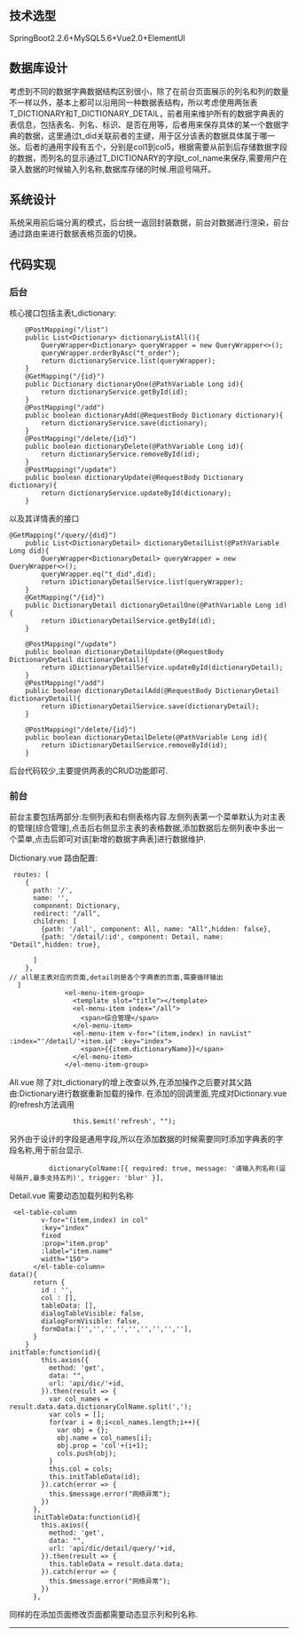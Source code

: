 ## 技术选型

SpringBoot2.2.6+MySQL5.6+Vue2.0+ElementUI

## 数据库设计

考虑到不同的数据字典数据结构区别很小，除了在前台页面展示的列名和列的数量不一样以外，基本上都可以沿用同一种数据表结构，所以考虑使用两张表T_DICTIONARY和T_DICTIONARY_DETAIL，前者用来维护所有的数据字典表的表信息，包括表名、列名、标识、是否在用等，后者用来保存具体的某一个数据字典的数据，这里通过t_did关联前者的主键，用于区分该表的数据具体属于哪一张。后者的通用字段有五个，分别是col1到col5，根据需要从前到后存储数据字段的数据，而列名的显示通过T_DICTIONARY的字段t_col_name来保存,需要用户在录入数据的时候输入列名称,数据库存储的时候.用逗号隔开。

## 系统设计

系统采用前后端分离的模式，后台统一返回封装数据，前台对数据进行渲染，前台通过路由来进行数据表格页面的切换。

## 代码实现

### 后台

核心接口包括主表t_dictionary:

```
    @PostMapping("/list")
    public List<Dictionary> dictionaryListAll(){
        QueryWrapper<Dictionary> queryWrapper = new QueryWrapper<>();
        queryWrapper.orderByAsc("t_order");
        return dictionaryService.list(queryWrapper);
    }
    @GetMapping("/{id}")
    public Dictionary dictionaryOne(@PathVariable Long id){
        return dictionaryService.getById(id);
    }
    @PostMapping("/add")
    public boolean dictionaryAdd(@RequestBody Dictionary dictionary){
        return dictionaryService.save(dictionary);
    }
    @PostMapping("/delete/{id}")
    public boolean dictionaryDelete(@PathVariable Long id){
        return dictionaryService.removeById(id);
    }
    @PostMapping("/update")
    public boolean dictionaryUpdate(@RequestBody Dictionary dictionary){
        return dictionaryService.updateById(dictionary);
    }
```

以及其详情表的接口

```
@GetMapping("/query/{did}")
    public List<DictionaryDetail> dictionaryDetailList(@PathVariable Long did){
        QueryWrapper<DictionaryDetail> queryWrapper = new QueryWrapper<>();
        queryWrapper.eq("t_did",did);
        return iDictionaryDetailService.list(queryWrapper);
    }
    @GetMapping("/{id}")
    public DictionaryDetail dictionaryDetailOne(@PathVariable Long id){
        return iDictionaryDetailService.getById(id);
    }

    @PostMapping("/update")
    public boolean dictionaryDetailUpdate(@RequestBody DictionaryDetail dictionaryDetail){
        return iDictionaryDetailService.updateById(dictionaryDetail);
    }
    @PostMapping("/add")
    public boolean dictionaryDetailAdd(@RequestBody DictionaryDetail dictionaryDetail){
        return iDictionaryDetailService.save(dictionaryDetail);
    }

    @PostMapping("/delete/{id}")
    public boolean dictionaryDetailDelete(@PathVariable Long id){
        return iDictionaryDetailService.removeById(id);
    }
```

后台代码较少,主要提供两表的CRUD功能即可.

### 前台

前台主要包括两部分:左侧列表和右侧表格内容.左侧列表第一个菜单默认为对主表的管理[综合管理],点击后右侧显示主表的表格数据,添加数据后左侧列表中多出一个菜单,点击后即可对该[新增的数据字典表]进行数据维护.

Dictionary.vue 路由配置:

```
 routes: [
    {
      path: '/',
      name: '',
      component: Dictionary,
      redirect: "/all",
      children: [
        {path: '/all', component: All, name: "All",hidden: false},
        {path: '/detail/:id', component: Detail, name: "Detail",hidden: true},

      ]
    },
// all是主表对应的页面,detail则是各个字典表的页面,需要循环输出
  ]
              <el-menu-item-group>
                <template slot="title"></template>
                <el-menu-item index="/all">
                  <span>综合管理</span>
                </el-menu-item>
                <el-menu-item v-for="(item,index) in navList" :index="'/detail/'+item.id" :key="index">
                  <span>{{item.dictionaryName}}</span>
                </el-menu-item>
              </el-menu-item-group>
```

All.vue 除了对t_dictionary的增上改查以外,在添加操作之后要对其父路由:Dictionary进行数据重新加载的操作. 在添加的回调里面,完成对Dictionary.vue的refresh方法调用

```
                this.$emit('refresh', "");
```

另外由于设计的字段是通用字段,所以在添加数据的时候需要同时添加字典表的字段名称,用于前台显示.

```
          dictionaryColName:[{ required: true, message: '请输入列名称(逗号隔开,最多支持五列)', trigger: 'blur' }],
```

Detail.vue 需要动态加载列和列名称

```
 <el-table-column
        v-for="(item,index) in col"
        :key="index"
        fixed
        :prop="item.prop"
        :label="item.name"
        width="150">
      </el-table-column>
data(){
      return {
        id : '',
        col : [],
        tableData: [],
        dialogTableVisible: false,
        dialogFormVisible: false,
        formData:['','','','','','','','',''],
      }
    }
initTable:function(id){
        this.axios({
          method: 'get',
          data: "",
          url: 'api/dic/'+id,
        }).then(result => {
          var col_names = result.data.data.dictionaryColName.split(',');
          var cols = [];
          for(var i = 0;i<col_names.length;i++){
            var obj = {};
            obj.name = col_names[i];
            obj.prop = 'col'+(i+1);
            cols.push(obj);
          }
          this.col = cols;
          this.initTableData(id);
        }).catch(error => {
          this.$message.error("网络异常");
        })
      },
      initTableData:function(id){
        this.axios({
          method: 'get',
          data: "",
          url: 'api/dic/detail/query/'+id,
        }).then(result => {
          this.tableData = result.data.data;
        }).catch(error => {
          this.$message.error("网络异常");
        })
      },
```

同样的在添加页面修改页面都需要动态显示列和列名称.

---

